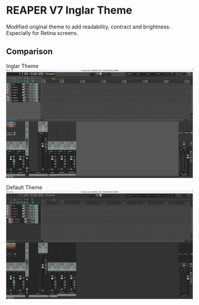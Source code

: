 # REAPER V7 Inglar Theme
Modified original theme to add readability, contract and brightness. Especially for Retina screens.

## Comparison
Inglar Theme
![Inglar Theme](./inglar_theme.png?raw=true)

Default Theme
![Default Theme](./default_theme.png?raw=true)
